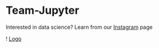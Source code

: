 # Team-Jupyter

Interested in data science? Learn from our [Instagram](https://www.instagram.com/filii_jupyter/) page

! [Logo](https://github.com/avani1998/Team-Jupyter/blob/master/img/logo.jpeg?raw=true)
